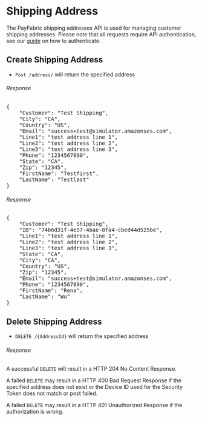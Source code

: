 Shipping Address
=================

The PayFabric shipping addresses API is used for managing customer shipping addresses.  Please note that all requests require API authentication, see our [guide](Authentication.md) on how to authenticate.

Create Shipping Address
---------------------------

* `Post /address/` will return the specified address

###### Response
<pre>
{
    "Customer": "Test Shipping",
    "City": "CA",
    "Country": "US",
    "Email": "success+test@simulator.amazonses.com",
    "Line1": "test address line 1",
    "Line2": "test address line 2",
    "Line3": "test address line 3",
    "Phone": "1234567890",
    "State": "CA",
    "Zip": "12345",
    "FirstName": "Testfirst",
    "LastName": "Testlast"
}
</pre>

###### Response
<pre>
{
    "Customer": "Test Shipping",
    "ID": "74b6d31f-4e57-4bae-8fa4-cbed44d525be",
    "Line1": "test address line 1",
    "Line2": "test address line 2",
    "Line3": "test address line 3",
    "State": "CA",
    "City": "CA",
    "Country": "US",
    "Zip": "12345",
    "Email": "success+test@simulator.amazonses.com",
    "Phone": "1234567890",
    "FirstName": "Rena",
    "LastName": "Wu"
}
</pre>

Delete Shipping Address
-----------------------
* `DELETE /{AddressId}` will return the specified address

###### Response
A successful `DELETE` will result in a HTTP 204 No Content Response.

A failed `DELETE` may result in a HTTP 400 Bad Request Response if the specified address does not exist or the Device ID used for the Security Token does not match or post failed.

A failed `DELETE` may result in a HTTP 401 Unauthorized Response if the authorization is wrong.

